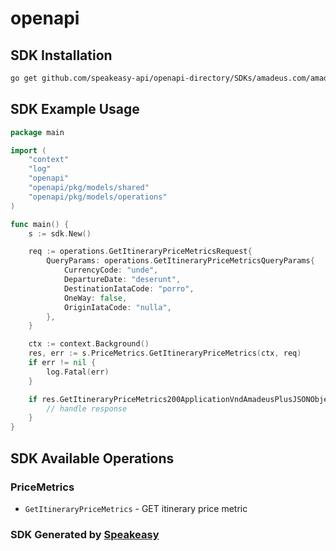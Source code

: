 # openapi

<!-- Start SDK Installation -->
## SDK Installation

```bash
go get github.com/speakeasy-api/openapi-directory/SDKs/amadeus.com/amadeus-flight-price-analysis/1.0.1/go
```
<!-- End SDK Installation -->

## SDK Example Usage
<!-- Start SDK Example Usage -->
```go
package main

import (
    "context"
    "log"
    "openapi"
    "openapi/pkg/models/shared"
    "openapi/pkg/models/operations"
)

func main() {
    s := sdk.New()

    req := operations.GetItineraryPriceMetricsRequest{
        QueryParams: operations.GetItineraryPriceMetricsQueryParams{
            CurrencyCode: "unde",
            DepartureDate: "deserunt",
            DestinationIataCode: "porro",
            OneWay: false,
            OriginIataCode: "nulla",
        },
    }

    ctx := context.Background()
    res, err := s.PriceMetrics.GetItineraryPriceMetrics(ctx, req)
    if err != nil {
        log.Fatal(err)
    }

    if res.GetItineraryPriceMetrics200ApplicationVndAmadeusPlusJSONObject != nil {
        // handle response
    }
}
```
<!-- End SDK Example Usage -->

<!-- Start SDK Available Operations -->
## SDK Available Operations


### PriceMetrics

* `GetItineraryPriceMetrics` - GET itinerary price metric
<!-- End SDK Available Operations -->

### SDK Generated by [Speakeasy](https://docs.speakeasyapi.dev/docs/using-speakeasy/client-sdks)
